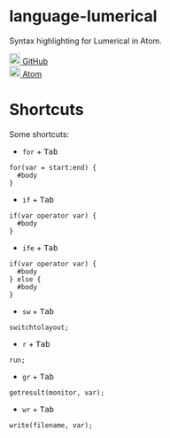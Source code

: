 # language-lumerical

Syntax highlighting for Lumerical in Atom.

[<img src="https://github.com/favicon.ico" height="20"> GitHub](http://github.com/ansuzgs/language-lumerical)  
[<img src="https://atom.io/favicon.ico" height="20"> Atom](https://atom.io/packages/language-lumerical)


# Shortcuts

Some shortcuts:

* `for` + <kbd>Tab</kbd>

```lumerical
for(var = start:end) {
  #body
}
```

* `if` + <kbd>Tab</kbd>

```lumerical
if(var operator var) {
  #body
}
```

* `ife` + <kbd>Tab</kbd>

```lumerical
if(var operator var) {
  #body
} else {
  #body
}
```

* `sw` + <kbd>Tab</kbd>

```lumerical
switchtolayout;
```

* `r` + <kbd>Tab</kbd>

```lumerical
run;
```

* `gr` + <kbd>Tab</kbd>

```lumerical
getresult(monitor, var);
```

* `wr` + <kbd>Tab</kbd>

```lumerical
write(filename, var);
```
